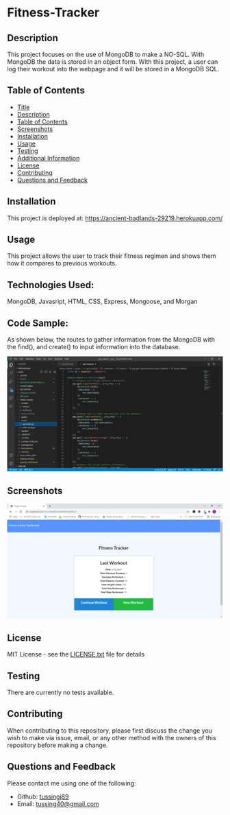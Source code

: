 
  
  # Fitness-Tracker
 
  ## Description
  This project focuses on the use of MongoDB to make a NO-SQL. With MongoDB the data is stored in an object form. With this project, a user can log their workout into the webpage and it will be stored in a MongoDB SQL. 
  
  ## Table of Contents
  - [Title](#Title)
  - [Description](#description)
  - [Table of Contents](#table-of-contents)
  - [Screenshots](#screenshots)
  - [Installation](#installation)
  - [Usage](#usage)
  - [Testing](#testing)
  - [Additional Information](#additional-information)
  - [License](#license)
  - [Contributing](#contributing)
  - [Questions and Feedback](#questions-and-feedback)

  ## Installation
   This project is deployed at: https://ancient-badlands-29219.herokuapp.com/

  ## Usage
  This project allows the user to track their fitness regimen and shows them how it compares to previous workouts.

  ## Technologies Used:
  MongoDB, Javasript, HTML, CSS, Express, Mongoose, and Morgan

  ## Code Sample:
  As shown below, the routes to gather information from the MongoDB with the find(), and create() to input information into the database.

  
  <img src="./public/assets/samplecode.png" alt="Fitness-Tracker"/>

  ## Screenshots
  <img src="./public/assets/screenShot.png" alt="Fitness-Tracker"/>

  ## License
  MIT License - see the [LICENSE.txt](https://github.com/tussingj89/Fitness-Tracker/blob/main/LICENSE.txt) file for details
  
  ## Testing 
  There are currently no tests available.

  ## Contributing
  When contributing to this repository, please first discuss the change you wish to make via issue, email, or any other method with the owners of this repository before making a change.
  
  ## Questions and Feedback
  Please contact me using one of the following:
  - Github: [tussingj89](https://gist.github.com/tussingj89)
  - Email: tussing40@gmail.com
